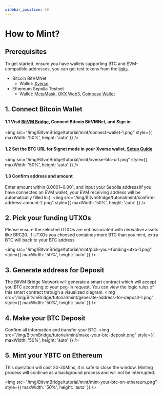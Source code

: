 ```yaml
---
sidebar_position: 50
---
```


# How to Mint?

## Prerequisites

To get started, ensure you have wallets supporting BTC and EVM-compatible addresses, you can get test tokens from the [links](./GetTestToken.md).

- Bitcoin BitVMNet
  - Wallet: [Xverse](https://www.xverse.app/)
- Ethereum Sepolia Testnet
  - Wallet: [MetaMask](https://metamask.io/), [OKX Web3](https://www.okx.com/web3), [Coinbase Wallet
    ](https://www.coinbase.com/wallet)

## 1. Connect Bitcoin Wallet

#### 1.1 Visit [BitVM Bridge](https://bitvmbridge.bitlayer.org/), Connect Bitcoin BitVMNet, and Sign in.

<img src="/img/BitvmBridge/tutorial/mint/connect-wallet-1.png"  style={{ maxWidth: '50%', height: 'auto' }}  />


#### 1.2 Set the BTC URL for Signet mode in your Xverse wallet, [Setup Guide](https://docs.bitlayer.org/docs/BitVMBridge/UserGuides/XverseBTCUrl/)
<img src="/img/BitvmBridge/tutorial/mint/xverse-btc-url.png" style={{ maxWidth: '50%', height: 'auto' }}  />

#### 1.3 Confirm address and amount

Enter amount within 0.0001~0.001, and input your Sepolia address(If you have connected an EVM wallet, your EVM receiving address will be automatically filled in.).
<img src="/img/BitvmBridge/tutorial/mint/confirm-address-amount-2.png" style={{ maxWidth: '50%', height: 'auto' }}  />
## 2. Pick your funding UTXOs

Please ensure the selected UTXOs are not associated with derivative assets like BRC20.
If UTXOs you choosed containes more BTC than you mint, extra BTC will back to your BTC address

<img src="/img/BitvmBridge/tutorial/mint/pick-your-funding-utxo-1.png" style={{ maxWidth: '50%', height: 'auto' }}  />
## 3. Generate address for Deposit

The BitVM Bridge Network will generate a smart contract which will accept you BTC according to your peg-in request.
You can view the logic rules of this smart contract through a visualized diagram.
<img src="/img/BitvmBridge/tutorial/mint/generate-address-for-deposit-1.png" style={{ maxWidth: '50%', height: 'auto' }}  />

## 4. Make your BTC Deposit

Confirm all information and transfer your BTC.
<img src="/img/BitvmBridge/tutorial/mint/make-your-btc-deposit.png" style={{ maxWidth: '50%', height: 'auto' }}  />

## 5. Mint your YBTC on Ethereum

This operation will cost 20-30Mins, it is safe to close the window. Minting process will continue as a background process and will not be interrupted.

<img src="/img/BitvmBridge/tutorial/mint/mint-your-btc-on-ethereum.png" style={{ maxWidth: '50%', height: 'auto' }}  />